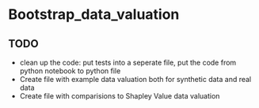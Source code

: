 # Bootstrap_data_valuation

## TODO
- clean up the code: put tests into a seperate file, put the code from python notebook to python file 
- Create file with example data valuation both for synthetic data and real data 
- Create file with comparisions to Shapley Value data valuation 
